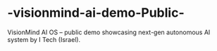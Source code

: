 # -visionmind-ai-demo-Public-
VisionMind AI OS – public demo showcasing next-gen autonomous AI system by I Tech (Israel).
